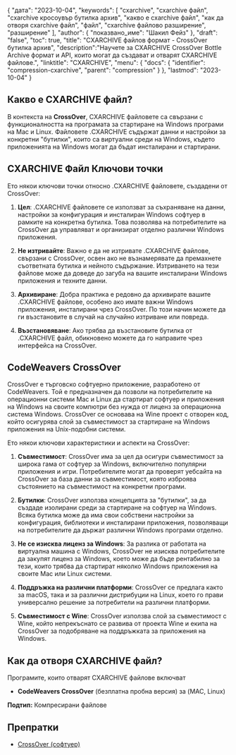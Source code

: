 {
"дата": "2023-10-04",
  "keywords": [
"cxarchive",
"cxarchive файл",
"cxarchive кросоувър бутилка архив",
"какво е cxarchive файл",
"как да отворя cxarchive файл",
"файл",
"cxarchive файлово разширение",
"разширение"
],
  "author": {
"показвано_име": "Шакил Фейз"
},
"draft": "false",
"toc": true,
"title": "CXARCHIVE файлов формат - CrossOver бутилка архив",
  "description":"Научете за CXARCHIVE CrossOver Bottle Archive формат и API, които могат да създават и отварят CXARCHIVE файлове.",
  "linktitle": "CXARCHIVE",
  "menu": {
    "docs": {
      "identifier": "compression-cxarchive",
      "parent": "compression"
}
},
"lastmod": "2023-10-04"
}

## Какво е CXARCHIVE файл?

В контекста на **CrossOver**, CXARCHIVE файловете са свързани с функционалността на програмата за стартиране на Windows програми на Mac и Linux. Файловете .CXARCHIVE съдържат данни и настройки за конкретни "бутилки", които са виртуални среди на Windows, където приложенията на Windows могат да бъдат инсталирани и стартирани.

## CXARCHIVE Файл Ключови точки

Ето някои ключови точки относно .CXARCHIVE файловете, създадени от CrossOver:

1. **Цел**: .CXARCHIVE файловете се използват за съхраняване на данни, настройки за конфигурация и инсталиран Windows софтуер в рамките на конкретна бутилка. Това позволява на потребителите на CrossOver да управляват и организират отделно различни Windows приложения.
    







2. **Не изтривайте**: Важно е да не изтривате .CXARCHIVE файлове, свързани с CrossOver, освен ако не възнамерявате да премахнете съответната бутилка и нейното съдържание. Изтриването на тези файлове може да доведе до загуба на вашите инсталирани Windows приложения и техните данни.
    







3. **Архивиране**: Добра практика е редовно да архивирате вашите .CXARCHIVE файлове, особено ако имате важни Windows приложения, инсталирани чрез CrossOver. По този начин можете да ги възстановите в случай на случайно изтриване или повреда.
    







4. **Възстановяване**: Ако трябва да възстановите бутилка от .CXARCHIVE файл, обикновено можете да го направите чрез интерфейса на CrossOver.

## CodeWeavers CrossOver

CrossOver е търговско софтуерно приложение, разработено от CodeWeavers. Той е предназначен да позволи на потребителите на операционни системи Mac и Linux да стартират софтуер и приложения на Windows на своите компютри без нужда от лиценз за операционна система Windows. CrossOver се основава на Wine проект с отворен код, който осигурява слой за съвместимост за стартиране на Windows приложения на Unix-подобни системи.

Ето някои ключови характеристики и аспекти на CrossOver:

1. **Съвместимост**: CrossOver има за цел да осигури съвместимост за широка гама от софтуер за Windows, включително популярни приложения и игри. Потребителите могат да проверят уебсайта на CrossOver за база данни за съвместимост, която изброява състоянието на съвместимост на конкретни програми.
    







2. **Бутилки**: CrossOver използва концепцията за "бутилки", за да създаде изолирани среди за стартиране на софтуер на Windows. Всяка бутилка може да има свои собствени настройки за конфигурация, библиотеки и инсталирани приложения, позволяващи на потребителите да държат различни Windows програми отделно.
    







3. **Не се изисква лиценз за Windows**: За разлика от работата на виртуална машина с Windows, CrossOver не изисква потребителите да закупят лиценз за Windows, което може да бъде рентабилно за тези, които трябва да стартират няколко Windows приложения на своите Mac или Linux системи.
    







4. **Поддръжка на различни платформи**: CrossOver се предлага както за macOS, така и за различни дистрибуции на Linux, което го прави универсално решение за потребители на различни платформи.
    







5. **Съвместимост с Wine**: CrossOver използва слой за съвместимост с Wine, който непрекъснато се развива от проекта Wine и екипа на CrossOver за подобряване на поддръжката за приложения на Windows.

## Как да отворя CXARCHIVE файл?

Програмите, които отварят CXARCHIVE файлове включват

- **CodeWeavers CrossOver** (безплатна пробна версия) за (MAC, Linux)

**Подтип:** Компресирани файлове

## Препратки
* [CrossOver (софтуер)](https://en.wikipedia.org/wiki/CrossOver_(software))

